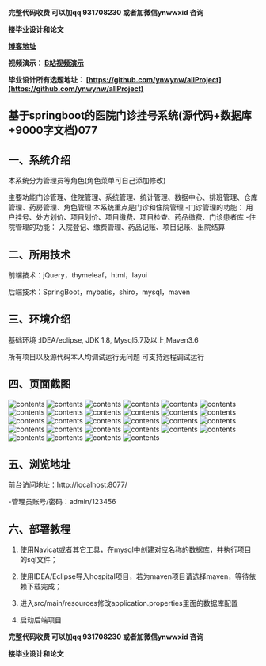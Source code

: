 **完整代码收费  可以加qq 931708230 或者加微信ynwwxid 咨询**

**接毕业设计和论文**

**[博客地址](https://blog.csdn.net/2303_76227485/article/details/131129095)**

**视频演示：
[B站视频演示](https://space.bilibili.com/384537280)**

**毕业设计所有选题地址：
[https://github.com/ynwynw/allProject](https://github.com/ynwynw/allProject)**

## 基于springboot的医院门诊挂号系统(源代码+数据库+9000字文档)077

## 一、系统介绍

本系统分为管理员等角色(角色菜单可自己添加修改)

主要功能门诊管理、住院管理、系统管理、统计管理、数据中心、排班管理、仓库管理、药房管理、角色管理
本系统重点是门诊和住院管理
-门诊管理的功能：
用户挂号、处方划价、项目划价、项目缴费、项目检查、药品缴费、门诊患者库
-住院管理的功能：
入院登记、缴费管理、药品记账、项目记账、出院结算

## 二、所用技术

前端技术：jQuery，thymeleaf，html，layui

后端技术：SpringBoot，mybatis，shiro，mysql，maven


## 三、环境介绍

基础环境 :IDEA/eclipse, JDK 1.8, Mysql5.7及以上,Maven3.6

所有项目以及源代码本人均调试运行无问题 可支持远程调试运行

## 四、页面截图

![contents](./picture/picture1.png)
![contents](./picture/picture2.png)
![contents](./picture/picture3.png)
![contents](./picture/picture4.png)
![contents](./picture/picture5.png)
![contents](./picture/picture6.png)
![contents](./picture/picture7.png)
![contents](./picture/picture8.png)
![contents](./picture/picture9.png)
![contents](./picture/picture10.png)
![contents](./picture/picture11.png)
![contents](./picture/picture12.png)
![contents](./picture/picture13.png)
![contents](./picture/picture14.png)
![contents](./picture/picture15.png)
![contents](./picture/picture16.png)
![contents](./picture/picture17.png)
![contents](./picture/picture18.png)
![contents](./picture/picture19.png)
![contents](./picture/picture20.png)
![contents](./picture/picture21.png)
![contents](./picture/picture22.png)
![contents](./picture/picture23.png)
![contents](./picture/picture24.png)
![contents](./picture/picture25.png)
![contents](./picture/picture26.png)
![contents](./picture/picture27.png)
![contents](./picture/picture28.png)

## 五、浏览地址
前台访问地址：http://localhost:8077/

-管理员账号/密码：admin/123456

## 六、部署教程

1. 使用Navicat或者其它工具，在mysql中创建对应名称的数据库，并执行项目的sql文件；

2. 使用IDEA/Eclipse导入hospital项目，若为maven项目请选择maven，等待依赖下载完成；

3. 进入src/main/resources修改application.properties里面的数据库配置

4. 启动后端项目

**完整代码收费  可以加qq 931708230 或者加微信ynwwxid 咨询**

**接毕业设计和论文**





